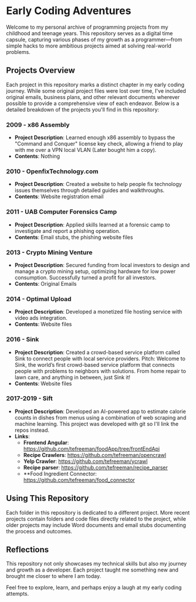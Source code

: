# Early Coding Adventures

Welcome to my personal archive of programming projects from my childhood and teenage years. This repository serves as a digital time capsule, capturing various phases of my growth as a programmer—from simple hacks to more ambitious projects aimed at solving real-world problems.

## Projects Overview

Each project in this repository marks a distinct chapter in my early coding journey. While some original project files were lost over time, I've included original emails, business plans, and other relevant documents wherever possible to provide a comprehensive view of each endeavor. Below is a detailed breakdown of the projects you'll find in this repository:

### 2009 - x86 Assembly
- **Project Description**: Learned enough x86 assembly to bypass the "Command and Conquer" license key check, allowing a friend to play with me over a VPN local VLAN (Later bought him a copy). 
- **Contents**: Nothing

### 2010 - OpenfixTechnology.com
- **Project Description**: Created a website to help people fix technology issues themselves through detailed guides and walkthroughs.
- **Contents**: Website registration email

### 2011 - UAB Computer Forensics Camp
- **Project Description**: Applied skills learned at a forensic camp to investigate and report a phishing operation.
- **Contents**: Email stubs, the phishing website files

### 2013 - Crypto Mining Venture
- **Project Description**: Secured funding from local investors to design and manage a crypto mining setup, optimizing hardware for low power consumption. Successfully turned a profit for all investors.
- **Contents**: Original Emails

### 2014 - Optimal Upload
- **Project Description**: Developed a monetized file hosting service with video ads integration. 
- **Contents**: Website files

### 2016 - Sink
- **Project Description**: Created a crowd-based service platform called Sink to connect people with local service providers. Pitch: Welcome to Sink, the world’s first crowd-based service platform that connects people with problems to neighbors with solutions. From home repair to lawn care, and anything in between, just Sink it! 
- **Contents**: Website files

### 2017-2019 - Sift
- **Project Description**: Developed an AI-powered app to estimate calorie counts in dishes from menus using a combination of web scraping and machine learning. This project was developed with git so I'll link the repos instead.
- **Links**:
  - **Frontend Angular**: https://github.com/tefreeman/foodApp/tree/frontEndApi
  - **Recipe Crawlers**: https://github.com/tefreeman/opencrawl
  - **Yelp Crawler**: https://github.com/tefreeman/ycrawl
  - **Recipe parser**: https://github.com/tefreeman/recipe_parser
  - **Food Ingredient Connector: https://github.com/tefreeman/food_connector

## Using This Repository

Each folder in this repository is dedicated to a different project. More recent projects contain folders and code files directly related to the project, while older projects may include Word documents and email stubs documenting the process and outcomes.

## Reflections

This repository not only showcases my technical skills but also my journey and growth as a developer. Each project taught me something new and brought me closer to where I am today.

Feel free to explore, learn, and perhaps enjoy a laugh at my early coding attempts.
